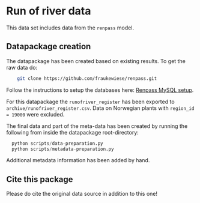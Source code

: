 # Run of river data

This data set includes data from the `renpass` model.

## Datapackage creation

The datapackage has been created based on existing results. To get
the raw data do:  

```bash
	git clone https://github.com/fraukewiese/renpass.git
```

Follow the instructions to setup the databases here: [Renpass MySQL setup](https://github.com/fraukewiese/renpass/blob/master/docs/manual_MySQL_R_installation_11_2014.pdf).

For this datapackage the `runofriver_register` has been exported to
`archive/runofriver_register.csv`. Data on Norwegian plants with `region_id = 19000` were excluded.

The final data and part of the meta-data has been created by running the following
from inside the datapackage root-directory:

```python
  python scripts/data-preparation.py
  python scripts/metadata-preparation.py
```  

Additional metadata information has been added by hand.

## Cite this package

Please do cite the original data source in addition to this one!  

